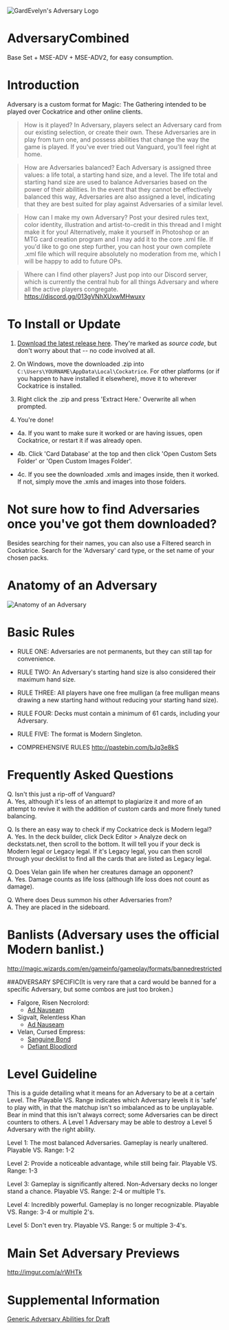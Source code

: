 ![GardEvelyn's Adversary Logo](https://i.sli.mg/DTlWEm.png)

# AdversaryCombined
Base Set + MSE-ADV + MSE-ADV2, for easy consumption.

# Introduction
Adversary is a custom format for Magic: The Gathering intended to be played over Cockatrice and other online clients.

>How is it played?
In Adversary, players select an Adversary card from our existing selection, or create their own. These Adversaries are in play from turn one, and possess abilities that change the way the game is played. If you've ever tried out Vanguard, you'll feel right at home.

>How are Adversaries balanced?
Each Adversary is assigned three values: a life total, a starting hand size, and a level. The life total and starting hand size are used to balance Adversaries based on the power of their abilities. In the event that they cannot be effectively balanced this way, Adversaries are also assigned a level, indicating that they are best suited for play against Adversaries of a similar level.

>How can I make my own Adversary?
Post your desired rules text, color identity, illustration and artist-to-credit in this thread and I might make it for you! 
Alternatively, make it yourself in Photoshop or an MTG card creation program and I may add it to the core .xml file.
If you'd like to go one step further, you can host your own complete .xml file which will require absolutely no moderation from me, which I will be happy to add to future OPs.

>Where can I find other players?
Just pop into our Discord server, which is currently the central hub for all things Adversary and where all the active players congregate.
https://discord.gg/013gVNhXUxwMHwuxy

# To Install or Update
1. [Download the latest release here](https://github.com/Buluphont/AdversaryCombined/releases). They're marked as *source code*, but don't worry about that -- no code involved at all.

2. On Windows, move the downloaded .zip into `C:\Users\YOURNAME\AppData\Local\Cockatrice`. For other platforms (or if you happen to have installed it elsewhere), move it to wherever Cockatrice is installed.

3. Right click the .zip and press 'Extract Here.' Overwrite all when prompted.

4. You're done!

- 4a. If you want to make sure it worked or are having issues, open Cockatrice, or restart it if was already open.

- 4b. Click 'Card Database' at the top and then click 'Open Custom Sets Folder' or 'Open Custom Images Folder'.

- 4c. If you see the downloaded .xmls and images inside, then it worked. If not, simply move the .xmls and images into those folders.


# Not sure how to find Adversaries once you've got them downloaded?
Besides searching for their names, you can also use a Filtered search in Cockatrice. Search for the 'Adversary' card type, or the set name of your chosen packs.

# Anatomy of an Adversary
![Anatomy of an Adversary](http://i.imgur.com/2MWbU30.png)

# Basic Rules
- RULE ONE: Adversaries are not permanents, but they can still tap for convenience.
- RULE TWO: An Adversary's starting hand size is also considered their maximum hand size.
- RULE THREE: All players have one free mulligan (a free mulligan means drawing a new starting hand without reducing your starting hand size).
- RULE FOUR: Decks must contain a minimum of 61 cards, including your Adversary.
- RULE FIVE: The format is Modern Singleton.
 
- COMPREHENSIVE RULES
http://pastebin.com/bJq3e8kS

# Frequently Asked Questions
Q. Isn't this just a rip-off of Vanguard?  
A. Yes, although it's less of an attempt to plagiarize it and more of an attempt to revive it with the addition of custom cards and more finely tuned balancing.
 
Q. Is there an easy way to check if my Cockatrice deck is Modern legal?  
A. Yes. In the deck builder, click Deck Editor > Analyze deck on deckstats.net, then scroll to the bottom. It will tell you if your deck is Modern legal or Legacy legal. If it's Legacy legal, you can then scroll through your decklist to find all the cards that are listed as Legacy legal.
 
Q. Does Velan gain life when her creatures damage an opponent?  
A. Yes. Damage counts as life loss (although life loss does not count as damage).
 
Q. Where does Deus summon his other Adversaries from?  
A. They are placed in the sideboard.

# Banlists (Adversary uses the official Modern banlist.)
http://magic.wizards.com/en/gameinfo/gameplay/formats/bannedrestricted
 
##ADVERSARY SPECIFIC(It is very rare that a card would be banned for a specific Adversary, but some combos are just too broken.)
- Falgore, Risen Necrolord:
	- [Ad Nauseam](http://gatherer.wizards.com/Pages/Card/Details.aspx?multiverseid=174915)
- Sigvalt, Relentless Khan
	- [Ad Nauseam](http://gatherer.wizards.com/Pages/Card/Details.aspx?multiverseid=174915)
- Velan, Cursed Empress:
    - [Sanguine Bond](http://gatherer.wizards.com/Pages/Card/Details.aspx?multiverseid=376480)
    - [Defiant Bloodlord](http://gatherer.wizards.com/Pages/Card/Details.aspx?multiverseid=401855)

# Level Guideline
This is a guide detailing what it means for an Adversary to be at a certain Level. The Playable VS. Range indicates which Adversary levels it is 'safe' to play with, in that the matchup isn't so imbalanced as to be unplayable. Bear in mind that this isn't always correct; some Adversaries can be direct counters to others. A Level 1 Adversary may be able to destroy a Level 5 Adversary with the right ability.
 
Level 1: The most balanced Adversaries. Gameplay is nearly unaltered.
Playable VS. Range: 1-2
 
Level 2: Provide a noticeable advantage, while still being fair.
Playable VS. Range: 1-3
 
Level 3: Gameplay is significantly altered. Non-Adversary decks no longer stand a chance.
Playable VS. Range: 2-4 or multiple 1's.
 
Level 4: Incredibly powerful. Gameplay is no longer recognizable.
Playable VS. Range: 3-4 or multiple 2's.
 
Level 5: Don't even try.
Playable VS. Range: 5 or multiple 3-4's.

# Main Set Adversary Previews
http://imgur.com/a/rWHTk

# Supplemental Information
[Generic Adversary Abilities for Draft](http://pastebin.com/4EhxRiah)
